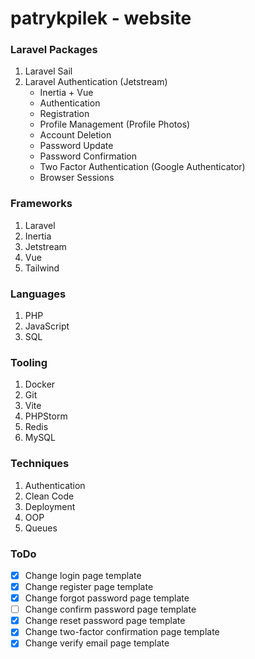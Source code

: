 # patrykpilek - website


### Laravel Packages
1. Laravel Sail
2. Laravel Authentication (Jetstream)
    - Inertia + Vue
    - Authentication
    - Registration
    - Profile Management (Profile Photos)
    - Account Deletion
    - Password Update
    - Password Confirmation
    - Two Factor Authentication (Google Authenticator)
    - Browser Sessions

### Frameworks
1. Laravel
2. Inertia
3. Jetstream
4. Vue
5. Tailwind

### Languages
1. PHP
2. JavaScript
3. SQL

### Tooling
1. Docker
2. Git
3. Vite
4. PHPStorm
5. Redis
6. MySQL

### Techniques
1. Authentication
2. Clean Code
3. Deployment
4. OOP
5. Queues


### ToDo
- [x] Change login page template
- [x] Change register page template
- [x] Change forgot password page template
- [ ] Change confirm password page template
- [x] Change reset password page template
- [x] Change two-factor confirmation page template
- [x] Change verify email page template
